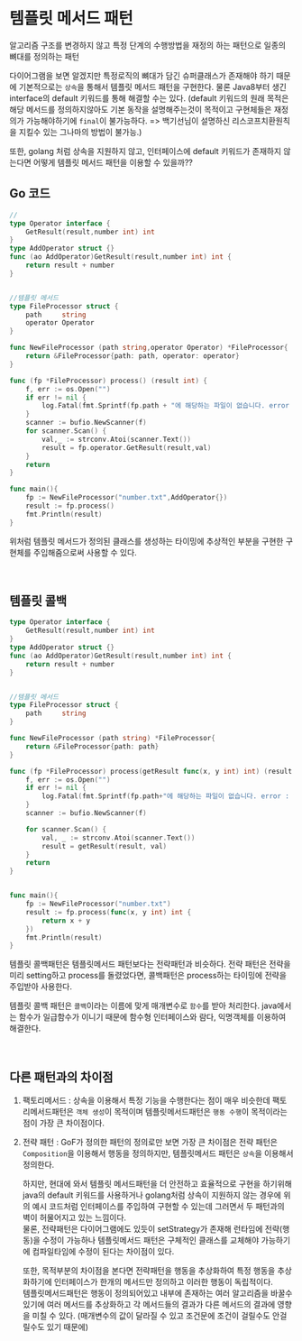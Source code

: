 # 템플릿 메서드 패턴
알고리즘 구조를 변경하지 않고 특정 단계의 수행방법을 재정의 하는 패턴으로 일종의 뼈대를 정의하는 패턴

다이어그램을 보면 알겠지만 특정로직의 뼈대가 담긴 슈퍼클래스가 존재해야 하기 때문에 기본적으로는 `상속`을 통해서 템플릿 메서드 패턴을 구현한다.  물론 Java8부터 생긴 interface의 default 키워드를 통해 해결할 수는 있다. (default 키워드의 원래 목적은 해당 메서드를 정의하지않아도 기본 동작을 설명해주는것이 목적이고 구현체들은 재정의가 가능해야하기에 `final`이 불가능하다. => 백기선님이 설명하신 리스코프치환원칙을 지킬수 있는 그나마의 방법이 불가능.)

또한, golang 처럼 상속을 지원하지 않고, 인터페이스에 default 키워드가 존재하지 않는다면 어떻게 템플릿 메서드 패턴을 이용할 수 있을까??

## Go 코드
```go
//
type Operator interface {
    GetResult(result,number int) int
}
type AddOperator struct {}
func (ao AddOperator)GetResult(result,number int) int {
    return result + number
}


//템플릿 메서드
type FileProcessor struct {
    path     string
    operator Operator
}

func NewFileProcessor (path string,operator Operator) *FileProcessor{
    return &FileProcessor{path: path, operator: operator}
}

func (fp *FileProcessor) process() (result int) {
    f, err := os.Open("")
	if err != nil {
		log.Fatal(fmt.Sprintf(fp.path + "에 해당하는 파일이 없습니다. error : %#v",err))
	}
	scanner := bufio.NewScanner(f)
	for scanner.Scan() {
		val,_ := strconv.Atoi(scanner.Text())
		result = fp.operator.GetResult(result,val)
	}
    return
}

func main(){
    fp := NewFileProcessor("number.txt",AddOperator{})
    result := fp.process()
    fmt.Println(result)
}
```

위처럼 템플릿 메서드가 정의된 클래스를 생성하는 타이밍에 추상적인 부분을 구현한 구현체를 주입해줌으로써 사용할 수 있다.


<br>

## 템플릿 콜백
```go
type Operator interface {
    GetResult(result,number int) int
}
type AddOperator struct {}
func (ao AddOperator)GetResult(result,number int) int {
    return result + number
}


//템플릿 메서드
type FileProcessor struct {
    path     string
}

func NewFileProcessor (path string) *FileProcessor{
    return &FileProcessor{path: path}
}

func (fp *FileProcessor) process(getResult func(x, y int) int) (result int) {
	f, err := os.Open("")
	if err != nil {
		log.Fatal(fmt.Sprintf(fp.path+"에 해당하는 파일이 없습니다. error : %#v", err))
	}
	scanner := bufio.NewScanner(f)

	for scanner.Scan() {
		val, _ := strconv.Atoi(scanner.Text())
		result = getResult(result, val)
	}
	return 
}


func main(){
    fp := NewFileProcessor("number.txt")
    result := fp.process(func(x, y int) int {
		return x + y
	})
    fmt.Println(result)
}
```
템플릿 콜백패턴은 템플릿메서드 패턴보다는 전략패턴과 비슷하다. 전략 패턴은 전략을 미리 setting하고 process를 돌렸었다면, 콜백패턴은 process하는 타이밍에 전략을 주입받아 사용한다. 

템플릿 콜백 패턴은 `콜백`이라는 이름에 맞게 매개변수로 `함수`를 받아 처리한다. java에서는 함수가 일급함수가 이니기 때문에 함수형 인터페이스와 람다, 익명객체를 이용하여 해결한다.

<br>

## 다른 패턴과의 차이점
1. 팩토리메서드 : 상속을 이용해서 특정 기능을 수행한다는 점이 매우 비슷한데 팩토리메서드패턴은 `객체 생성`이 목적이며 템플릿메서드패턴은 `행동 수행`이 목적이라는 점이 가장 큰 차이점이다.
2. 전략 패턴 : GoF가 정의한 패턴의 정의로만 보면 가장 큰 차이점은 전략 패턴은 `Composition`을 이용해서 행동을 정의하지만, 템플릿메서드 패턴은 `상속`을 이용해서 정의한다.
    
    하지만, 현대에 와서 템플릿 메서드패턴을 더 안전하고 효율적으로 구현을 하기위해 java의 default 키워드를 사용하거나 golang처럼 상속이 지원하지 않는 경우에 위의 예시 코드처럼 인터페이스를 주입하여 구현할 수 있는데 그러면서 두 패턴과의 벽이 허물어지고 있는 느낌이다. 
    <br>물론, 전략패턴은 다이어그램에도 있듯이 setStrategy가 존재해 런타임에 전략(행동)을 수정이 가능하나 템플릿메서드 패턴은 구체적인 클래스를 교체해야 가능하기에 컴파일타임에 수정이 된다는 차이점이 있다.
    
    또한, 목적부분의 차이점을 본다면 전략패턴을 행동을 추상화하여 특정 행동을 추상화하기에 인터페이스가 한개의 메서드만 정의하고 이러한 행동이 독립적이다.
    <br>템플릿메서드패턴은 행동이 정의되어있고 내부에 존재하는 여러 알고리즘을 바꿀수 있기에 여러 메서드를 추상화하고 각 메서드들의 결과가 다른 메서드의 결과에 영향을 미칠 수 있다. (매개변수의 값이 달라질 수 있고 조건문에 조건이 걸릴수도 안걸릴수도 있기 때문에)
